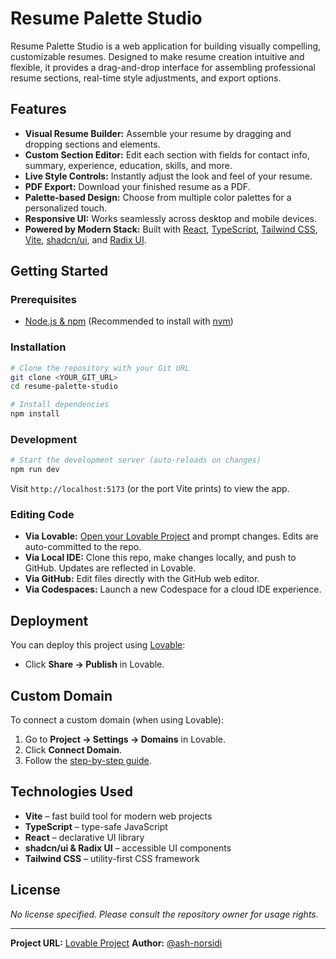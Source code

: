 # Resume Palette Studio

Resume Palette Studio is a web application for building visually compelling, customizable resumes. Designed to make resume creation intuitive and flexible, it provides a drag-and-drop interface for assembling professional resume sections, real-time style adjustments, and export options.

## Features

- **Visual Resume Builder:** Assemble your resume by dragging and dropping sections and elements.
- **Custom Section Editor:** Edit each section with fields for contact info, summary, experience, education, skills, and more.
- **Live Style Controls:** Instantly adjust the look and feel of your resume.
- **PDF Export:** Download your finished resume as a PDF.
- **Palette-based Design:** Choose from multiple color palettes for a personalized touch.
- **Responsive UI:** Works seamlessly across desktop and mobile devices.
- **Powered by Modern Stack:** Built with [React](https://react.dev/), [TypeScript](https://www.typescriptlang.org/), [Tailwind CSS](https://tailwindcss.com/), [Vite](https://vitejs.dev/), [shadcn/ui](https://ui.shadcn.com/), and [Radix UI](https://www.radix-ui.com/).

## Getting Started

### Prerequisites

- [Node.js & npm](https://nodejs.org/en) (Recommended to install with [nvm](https://github.com/nvm-sh/nvm#installing-and-updating))

### Installation

```sh
# Clone the repository with your Git URL
git clone <YOUR_GIT_URL>
cd resume-palette-studio

# Install dependencies
npm install
```

### Development

```sh
# Start the development server (auto-reloads on changes)
npm run dev
```

Visit `http://localhost:5173` (or the port Vite prints) to view the app.

### Editing Code

- **Via Lovable:** [Open your Lovable Project](https://lovable.dev/projects/631837be-da6b-4967-882c-ece7dfa77d39) and prompt changes. Edits are auto-committed to the repo.
- **Via Local IDE:** Clone this repo, make changes locally, and push to GitHub. Updates are reflected in Lovable.
- **Via GitHub:** Edit files directly with the GitHub web editor.
- **Via Codespaces:** Launch a new Codespace for a cloud IDE experience.

## Deployment

You can deploy this project using [Lovable](https://lovable.dev/projects/631837be-da6b-4967-882c-ece7dfa77d39):

- Click **Share → Publish** in Lovable.

## Custom Domain

To connect a custom domain (when using Lovable):

1. Go to **Project → Settings → Domains** in Lovable.
2. Click **Connect Domain**.
3. Follow the [step-by-step guide](https://docs.lovable.dev/tips-tricks/custom-domain#step-by-step-guide).

## Technologies Used

- **Vite** – fast build tool for modern web projects
- **TypeScript** – type-safe JavaScript
- **React** – declarative UI library
- **shadcn/ui & Radix UI** – accessible UI components
- **Tailwind CSS** – utility-first CSS framework

## License

_No license specified. Please consult the repository owner for usage rights._

---

**Project URL:** [Lovable Project](https://lovable.dev/projects/631837be-da6b-4967-882c-ece7dfa77d39)
**Author:** [@ash-norsidi](https://github.com/ash-norsidi)
